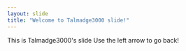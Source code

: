 ```yaml
---
layout: slide
title: "Welcome to Talmadge3000 slide!"
---
```

This is Talmadge3000's slide
Use the left arrow to go back!
